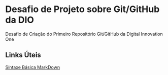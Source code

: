#  Desafio de Projeto sobre Git/GitHub da DIO
Desafio de Criação do Primeiro Repositório Git/GitHub da Digital Innovation One

## Links Úteis
[Síntaxe Básica MarkDown](https://www.markdownguide.org/basic-syntax/)
